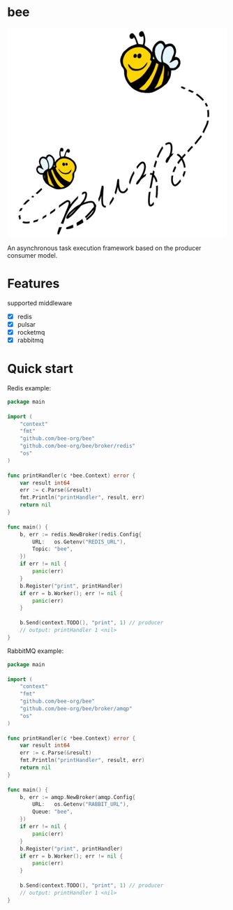 # bee

![image](./images/favpng_honey.png)

An asynchronous task execution framework based on the producer consumer model.

# Features

supported middleware

- [x] redis
- [x] pulsar
- [x] rocketmq
- [x] rabbitmq

# Quick start

Redis example:
```go
package main

import (
	"context"
	"fmt"
	"github.com/bee-org/bee"
	"github.com/bee-org/bee/broker/redis"
	"os"
)

func printHandler(c *bee.Context) error {
	var result int64
	err := c.Parse(&result)
	fmt.Println("printHandler", result, err)
	return nil
}

func main() {
	b, err := redis.NewBroker(redis.Config{
		URL:   os.Getenv("REDIS_URL"),
		Topic: "bee",
	})
	if err != nil {
		panic(err)
	}
	b.Register("print", printHandler)
	if err = b.Worker(); err != nil {
		panic(err)
	}

	b.Send(context.TODO(), "print", 1) // producer
	// output: printHandler 1 <nil>
}

```

RabbitMQ example:
```go
package main

import (
	"context"
	"fmt"
	"github.com/bee-org/bee"
	"github.com/bee-org/bee/broker/amqp"
	"os"
)

func printHandler(c *bee.Context) error {
	var result int64
	err := c.Parse(&result)
	fmt.Println("printHandler", result, err)
	return nil
}

func main() {
	b, err := amqp.NewBroker(amqp.Config{
		URL:   os.Getenv("RABBIT_URL"),
		Queue: "bee",
	})
	if err != nil {
		panic(err)
	}
	b.Register("print", printHandler)
	if err = b.Worker(); err != nil {
		panic(err)
	}

	b.Send(context.TODO(), "print", 1) // producer
	// output: printHandler 1 <nil>
}

```